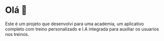 # Olá 👋

Este é um projeto que desenvolvi para uma academia, um aplicativo completo com treino personalizado e I.A integrada para auxiliar os usuarios nos treinos.
